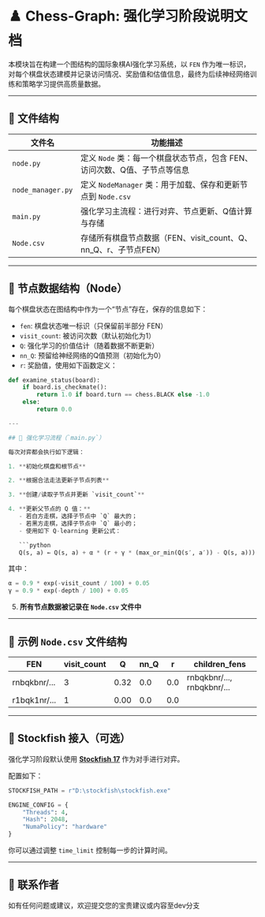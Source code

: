 # ♟️ Chess-Graph: 强化学习阶段说明文档

本模块旨在构建一个图结构的国际象棋AI强化学习系统，以 `FEN` 作为唯一标识，对每个棋盘状态建模并记录访问情况、奖励值和估值信息，最终为后续神经网络训练和策略学习提供高质量数据。

---

## 📁 文件结构

| 文件名          | 功能描述 |
|----------------|----------|
| `node.py`       | 定义 `Node` 类：每一个棋盘状态节点，包含 FEN、访问次数、Q值、子节点等信息 |
| `node_manager.py` | 定义 `NodeManager` 类：用于加载、保存和更新节点到 `Node.csv` |
| `main.py`       | 强化学习主流程：进行对弈、节点更新、Q值计算与存储 |
| `Node.csv`      | 存储所有棋盘节点数据（FEN、visit_count、Q、nn_Q、r、子节点FEN） |

---

## 🧠 节点数据结构（Node）

每个棋盘状态在图结构中作为一个“节点”存在，保存的信息如下：

- `fen`: 棋盘状态唯一标识（只保留前半部分 FEN）
- `visit_count`: 被访问次数（默认初始化为1）
- `Q`: 强化学习的价值估计（随着数据不断更新）
- `nn_Q`: 预留给神经网络的Q值预测（初始化为0）
- `r`: 奖励值，使用如下函数定义：

```python
def examine_status(board):
    if board.is_checkmate():
        return 1.0 if board.turn == chess.BLACK else -1.0
    else:
        return 0.0

---

## 🔁 强化学习流程（`main.py`）

每次对弈都会执行如下逻辑：

1. **初始化棋盘和根节点**

2. **根据合法走法更新子节点列表**

3. **创建/读取子节点并更新 `visit_count`**

4. **更新父节点的 Q 值：**
   - 若白方走棋，选择子节点中 `Q` 最大的；
   - 若黑方走棋，选择子节点中 `Q` 最小的；
   - 使用如下 Q-learning 更新公式：

   ```python
   Q(s, a) ← Q(s, a) + α * (r + γ * (max_or_min(Q(s′, a′)) - Q(s, a)))
   ```

   其中：

   ```python
   α = 0.9 * exp(-visit_count / 100) + 0.05
   γ = 0.9 * exp(-depth / 100) + 0.05
   ```

5. **所有节点数据被记录在 `Node.csv` 文件中**

---

## 📘 示例 `Node.csv` 文件结构

| FEN                          | visit_count | Q    | nn_Q | r    | children_fens                              |
|-----------------------------|-------------|------|------|------|--------------------------------------------|
| rnbqkbnr/...                | 3           | 0.32 | 0.0  | 0.0  | rnbqkbnr/..., rnbqkbnr/...                 |
| r1bqk1nr/...                | 1           | 0.00 | 0.0  | 0.0  |                                            |

---

## 🧠 Stockfish 接入（可选）

强化学习阶段默认使用 [**Stockfish 17**](https://stockfishchess.org/) 作为对手进行对弈。

配置如下：

```python
STOCKFISH_PATH = r"D:\stockfish\stockfish.exe"

ENGINE_CONFIG = {
    "Threads": 4,
    "Hash": 2048,
    "NumaPolicy": "hardware"
}
```

你可以通过调整 `time_limit` 控制每一步的计算时间。

---

## 📩 联系作者

如有任何问题或建议，欢迎提交您的宝贵建议或内容至dev分支


